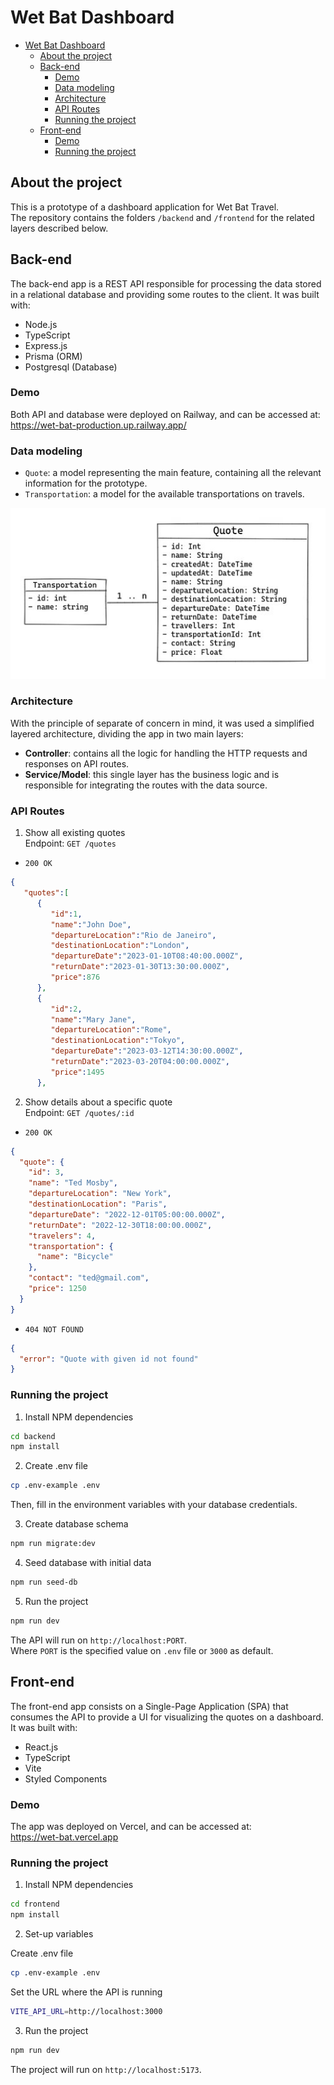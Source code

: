 # Wet Bat Dashboard

- [Wet Bat Dashboard](#wet-bat-dashboard)
  - [About the project](#about-the-project)
  - [Back-end](#back-end)
    - [Demo](#demo)
    - [Data modeling](#data-modeling)
    - [Architecture](#architecture)
    - [API Routes](#api-routes)
    - [Running the project](#running-the-project)
  - [Front-end](#front-end)
    - [Demo](#demo-1)
    - [Running the project](#running-the-project-1)

## About the project

This is a prototype of a dashboard application for Wet Bat Travel.  
The repository contains the folders `/backend` and `/frontend` for the related layers described below.

## Back-end

The back-end app is a REST API responsible for processing the data stored in a relational database and providing some routes to the client. It was built with:

- Node.js
- TypeScript
- Express.js
- Prisma (ORM)
- Postgresql (Database)

### Demo

Both API and database were deployed on Railway, and can be accessed at:  
https://wet-bat-production.up.railway.app/

### Data modeling

- `Quote`: a model representing the main feature, containing all the relevant information for the prototype.
- `Transportation`: a model for the available transportations on travels.

![Data modeling](data-modeling.jpg)

### Architecture

With the principle of separate of concern in mind, it was used a simplified layered architecture, dividing the app in two main layers:

- **Controller**: contains all the logic for handling the HTTP requests and responses on API routes.
- **Service/Model**: this single layer has the business logic and is responsible for integrating the routes with the data source.

### API Routes

1. Show all existing quotes  
   Endpoint: `GET /quotes`

- `200 OK`

```json
{
   "quotes":[
      {
         "id":1,
         "name":"John Doe",
         "departureLocation":"Rio de Janeiro",
         "destinationLocation":"London",
         "departureDate":"2023-01-10T08:40:00.000Z",
         "returnDate":"2023-01-30T13:30:00.000Z",
         "price":876
      },
      {
         "id":2,
         "name":"Mary Jane",
         "departureLocation":"Rome",
         "destinationLocation":"Tokyo",
         "departureDate":"2023-03-12T14:30:00.000Z",
         "returnDate":"2023-03-20T04:00:00.000Z",
         "price":1495
      },
```

2. Show details about a specific quote  
   Endpoint: `GET /quotes/:id`

- `200 OK`

```json
{
  "quote": {
    "id": 3,
    "name": "Ted Mosby",
    "departureLocation": "New York",
    "destinationLocation": "Paris",
    "departureDate": "2022-12-01T05:00:00.000Z",
    "returnDate": "2022-12-30T18:00:00.000Z",
    "travelers": 4,
    "transportation": {
      "name": "Bicycle"
    },
    "contact": "ted@gmail.com",
    "price": 1250
  }
}
```

- `404 NOT FOUND`

```json
{
  "error": "Quote with given id not found"
}
```

### Running the project

1. Install NPM dependencies

```sh
cd backend
npm install
```

2. Create .env file

```sh
cp .env-example .env
```

Then, fill in the environment variables with your database credentials.

3. Create database schema

```sh
npm run migrate:dev
```

4. Seed database with initial data

```sh
npm run seed-db
```

5. Run the project

```sh
npm run dev
```

The API will run on `http://localhost:PORT`.  
Where `PORT` is the specified value on `.env` file or `3000` as default.

## Front-end

The front-end app consists on a Single-Page Application (SPA) that consumes the API to provide a UI for visualizing the quotes on a dashboard. It was built with:

- React.js
- TypeScript
- Vite
- Styled Components

### Demo

The app was deployed on Vercel, and can be accessed at:  
https://wet-bat.vercel.app

### Running the project

1. Install NPM dependencies

```sh
cd frontend
npm install
```

2. Set-up variables

Create .env file

```sh
cp .env-example .env
```

Set the URL where the API is running

```sh
VITE_API_URL=http://localhost:3000
```

3. Run the project

```sh
npm run dev
```

The project will run on `http://localhost:5173`.
